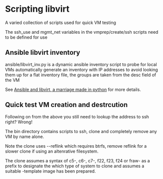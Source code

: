 # Scripting libvirt

A varied collection of scripts used for quick VM testing

The ssh_use and mgmt_net variables in the vmprep/create/ssh scripts need to be defined for use

## Ansible libvirt inventory

ansible/libvirt_inv.py is a dynamic ansible inventory script to probe for local VMs
automatically generate an inventory with IP addresses to avoid looking them up for 
a flat inventory file, the groups are taken from the desc field of the VM

See [Ansible and libvirt, a marriage made in python](https://www.hogarthuk.com/?q=node/12) for more details.

## Quick test VM creation and destrcution

Following on from the above you still need to lookup the address to ssh right? Wrong!

The bin directory contains scripts to ssh, clone and completely remove any VM by name alone.

Note the clone uses --reflink which requires btrfs, remove reflink for a slower clone if 
using an altenrative filesystem.

The clone assumes a syntax of c5-, c6-, c7-, f22, f23, f24 or fraw- as a prefix to designate
the which type of system to clone and assumes a suitable -template image has been prepared.

